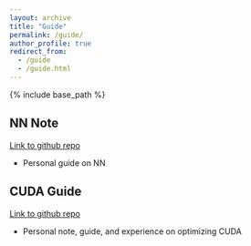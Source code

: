 ```yaml
---
layout: archive
title: "Guide"
permalink: /guide/
author_profile: true
redirect_from:
  - /guide
  - /guide.html
---
```


{% include base_path %}

NN Note
------
[Link to github repo](https://github.com/lix19937/NN)
* Personal guide on NN


CUDA Guide
------
[Link to github repo](https://github.com/lix19937/cuda-c-best-practices-guide-chinese)     
* Personal note, guide, and experience on optimizing CUDA


